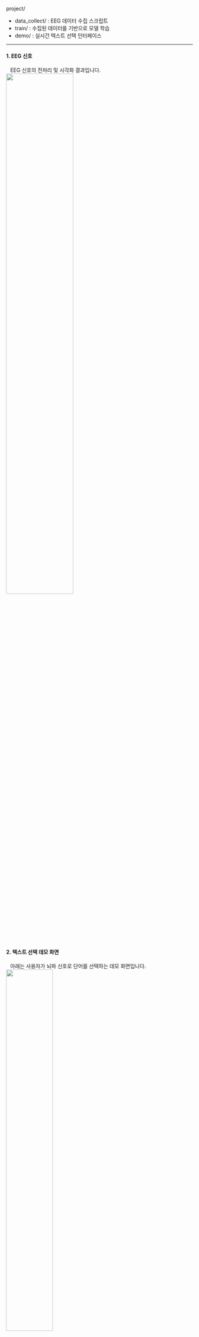 project/
- data_collect/ : EEG 데이터 수집 스크립트
- train/ : 수집된 데이터를 기반으로 모델 학습
- demo/ : 실시간 텍스트 선택 인터페이스
  
------------------

#### 1. EEG 신호
&ensp; EEG 신호의 전처리 및 시각화 결과입니다.
&ensp; <img src="https://github.com/user-attachments/assets/10564466-8eee-4828-9380-4ff52a84500f" width="60%" height="60%" />


#### 2. 텍스트 선택 데모 화면
&ensp; 아래는 사용자가 뇌파 신호로 단어를 선택하는 데모 화면입니다.
&ensp; <img src="https://github.com/user-attachments/assets/1617757d-696c-4273-96a8-1d08f1f10c53" width="50%" height="50%" />




